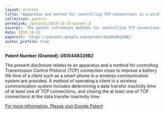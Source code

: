 ```yaml
---
layout: archive
title: "Apparatus and method for controlling TCP connections in a wireless communication system"
collection: patents
permalink: /patents/2019-10-15-patent-8
excerpt: 'The patent introduces methods for controlling TCP connections in wireless communication systems to improve battery life by minimizing unnecessary power consumption. It focuses on proactive and batch closure techniques to handle server-initiated TCP terminations, optimizing network resource usage without compromising the device functionality or user experience.'
date: 2019-10-15
paperurl: 'https://patents.google.com/patent/US10448329B2'
author_profile: true
---
```


**Patent Number (Granted): US10448329B2**

The present disclosure relates to an apparatus and a method for controlling Transmission Control Protocol (TCP) connection close to improve a battery life time of a client such as a smart phone in a wireless communication system are provided. A method of operating a client in a wireless communication system includes determining a data transfer inactivity time of at least one of TCP connections, and closing the at least one of TCP connections at the data transfer inactivity time.

[For more information, Please visit Google Patent](https://patents.google.com/patent/US10448329B2)
